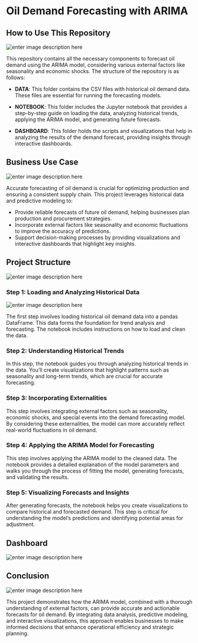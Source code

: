 # Oil Demand Forecasting with ARIMA

## How to Use This Repository
![enter image description here](https://i.pinimg.com/736x/e1/af/d5/e1afd56e5d21ea1a4567558bd0fe6262.jpg)

This repository contains all the necessary components to forecast oil demand using the ARIMA model, considering various external factors like seasonality and economic shocks. The structure of the repository is as follows:

-   **DATA**: This folder contains the CSV files with historical oil demand data. These files are essential for running the forecasting models.
    
-   **NOTEBOOK**: This folder includes the Jupyter notebook that provides a step-by-step guide on loading the data, analyzing historical trends, applying the ARIMA model, and generating future forecasts.
    
-   **DASHBOARD**: This folder holds the scripts and visualizations that help in analyzing the results of the demand forecast, providing insights through interactive dashboards.
    

## Business Use Case
![enter image description here](https://i.pinimg.com/736x/a3/03/42/a30342239cac1292c85b4bcf1e188f17.jpg)

Accurate forecasting of oil demand is crucial for optimizing production and ensuring a consistent supply chain. This project leverages historical data and predictive modeling to:

-   Provide reliable forecasts of future oil demand, helping businesses plan production and procurement strategies.
-   Incorporate external factors like seasonality and economic fluctuations to improve the accuracy of predictions.
-   Support decision-making processes by providing visualizations and interactive dashboards that highlight key insights.

## Project Structure
![enter image description here](https://i.pinimg.com/736x/23/ac/5e/23ac5e0e3285e778dac24ef5581484e6.jpg)


### Step 1: Loading and Analyzing Historical Data
![enter image description here](https://i.pinimg.com/736x/f3/76/12/f37612d847e91be1a164ef14ad521566.jpg)


The first step involves loading historical oil demand data into a pandas DataFrame. This data forms the foundation for trend analysis and forecasting. The notebook includes instructions on how to load and clean the data.

### Step 2: Understanding Historical Trends

In this step, the notebook guides you through analyzing historical trends in the data. You’ll create visualizations that highlight patterns such as seasonality and long-term trends, which are crucial for accurate forecasting.

### Step 3: Incorporating Externalities

This step involves integrating external factors such as seasonality, economic shocks, and special events into the demand forecasting model. By considering these externalities, the model can more accurately reflect real-world fluctuations in oil demand.

### Step 4: Applying the ARIMA Model for Forecasting

This step involves applying the ARIMA model to the cleaned data. The notebook provides a detailed explanation of the model parameters and walks you through the process of fitting the model, generating forecasts, and validating the results.

### Step 5: Visualizing Forecasts and Insights

After generating forecasts, the notebook helps you create visualizations to compare historical and forecasted demand. This step is critical for understanding the model’s predictions and identifying potential areas for adjustment.
## Dashboard
![enter image description here](https://i.pinimg.com/736x/67/23/f2/6723f22b4de53da8dfc4344cecd8a9cb.jpg)

## Conclusion

![enter image description here](https://i.pinimg.com/736x/76/3d/aa/763daa120d6d30de732b2d4b6cf4e15a.jpg)

This project demonstrates how the ARIMA model, combined with a thorough understanding of external factors, can provide accurate and actionable forecasts for oil demand. By integrating data analysis, predictive modeling, and interactive visualizations, this approach enables businesses to make informed decisions that enhance operational efficiency and strategic planning.
